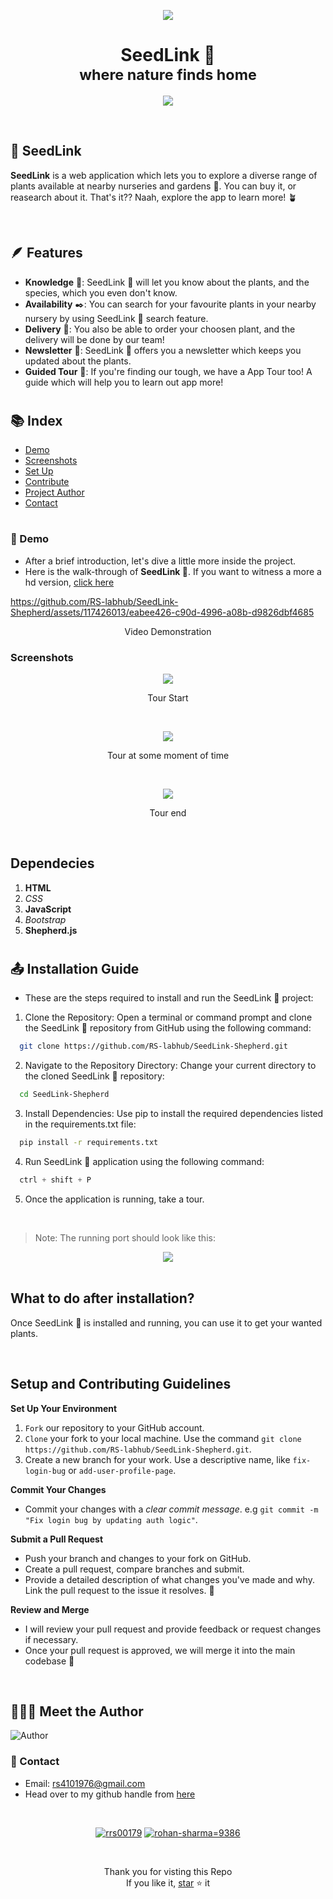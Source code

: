 <p align="center">
    <img src="Preview/Logo.png" />
</p>

#

<h1 align="center">
  SeedLink 🌱<br>
  <small>where nature finds home</small>
</h1>


<p align="center">
  <img src="Preview/title.png"  />
</p>

<br>

## 🌱 SeedLink  
 **SeedLink** is a web application which lets you to explore a diverse range of plants available at nearby nurseries and gardens 🌿. You can buy it, or reasearch about it. That's it?? Naah, explore the app to learn more! 🪴

<br>

## 🪶 Features
- **Knowledge** 📖: SeedLink 🌱 will let you know about the plants, and the species, which you even don't know.
- **Availability** ✒️: You can search for your favourite plants in your nearby nursery by using SeedLink 🌱 search feature.
- **Delivery** 🚀: You also be able to order your choosen plant, and the delivery will be done by our team!
- **Newsletter** 📰: SeedLink 🌱 offers you a newsletter which keeps you updated about the plants.
- **Guided Tour** 🚆: If you're finding our tough, we have a App Tour too! A guide which will help you to learn out app more!

#

## :books: Index

- [Demo](#movie_camera-Demo)
- [Screenshots](#screenshots)
- [Set Up](#outbox_tray-Set-up)
- [Contribute](#building_construction-Contribute)
- [Project Author](#people_holding_hands-Meet-the-Author)
- [Contact](#email-contact)

#

###  :movie_camera: Demo
- After a brief introduction, let's dive a little more inside the project.
- Here is the walk-through of **SeedLink 🌱**. If you want to witness a more a hd version, [click here](https://github.com/RS-labhub/SeedLink-Shepherd/blob/main/Preview/SeedLink.mp4)

https://github.com/RS-labhub/SeedLink-Shepherd/assets/117426013/eabee426-c90d-4996-a08b-d9826dbf4685

<p align="center">Video Demonstration</p>

### Screenshots

<p align="center">
  <img src="Preview/start.png"  />
  <p align="center">Tour Start</p>
  <br>
  <p align="center">
  <img src="Preview/middle.png"  />
  <p align="center">Tour at some moment of time</p>
  <br>
  <p align="center">
  <img src="Preview/end.png"  />
  <p align="center">Tour end</p>
</p>

<br>


## Dependecies
1. **HTML**
2. *CSS*
3. **JavaScript**
4. *Bootstrap*
5. **Shepherd.js**

#

##  :outbox_tray: Installation Guide
- These are the steps required to install and run the SeedLink 🌱 project:


1. Clone the Repository: Open a terminal or command prompt and clone the SeedLink 🌱 repository from GitHub using the following command:

  ```bash
    git clone https://github.com/RS-labhub/SeedLink-Shepherd.git
  ```

2. Navigate to the Repository Directory: Change your current directory to the cloned SeedLink 🌱 repository:

  ```bash
    cd SeedLink-Shepherd
  ```

3. Install Dependencies: Use pip to install the required dependencies listed in the requirements.txt file:

  ```bash
    pip install -r requirements.txt
  ```

4. Run SeedLink 🌱 application using the following command:

  ```py
    ctrl + shift + P
  ```

5. Once the application is running, take a tour.

<br>

> Note: The running port should look like this:
<p align="center">
  <img src="Preview/port.png">

<br>
<br>


## What to do after installation?
Once SeedLink 🌱 is installed and running, you can use it to get your wanted plants.


$~$

## Setup and Contributing Guidelines
    
**Set Up Your Environment**

1. `Fork` our repository to your GitHub account. 
2. `Clone` your fork to your local machine. 
    Use the command `git clone https://github.com/RS-labhub/SeedLink-Shepherd.git`.
3. Create a new branch for your work. 
    Use a descriptive name, like `fix-login-bug` or `add-user-profile-page`.
    
**Commit Your Changes**

- Commit your changes with a _clear commit message_. 
  e.g `git commit -m "Fix login bug by updating auth logic"`.

**Submit a Pull Request**

- Push your branch and changes to your fork on GitHub.
- Create a pull request, compare branches and submit.
- Provide a detailed description of what changes you've made and why. 
  Link the pull request to the issue it resolves. 🔗
    
**Review and Merge**

- I will review your pull request and provide feedback or request changes if necessary. 
- Once your pull request is approved, we will merge it into the main codebase 🥳

$~$

## :people_holding_hands: Meet the Author

<img  src="Preview/author.jpeg" alt="Author">


### :email: Contact 
- Email: rs4101976@gmail.com
- Head over to my github handle from [here](https://github.com/RS-labhub)

<br>

<p align="center">
<a href="https://twitter.com/rrs00179" target="blank"><img src="https://img.shields.io/badge/Twitter/X-000000?style=for-the-badge&logo=x&logoColor=white" alt="rrs00179" /></a>
<a href="https://www.linkedin.com/in/rohan-sharma-9386rs/" target="blank"><img src="https://img.shields.io/badge/LinkedIn-0077B5?style=for-the-badge&logo=linkedin&logoColor=white" alt="rohan-sharma=9386" /></a>
</p>

<br>

<p align="center">
   Thank you for visting this Repo <br>If you like it, <a href="https://github.com/RS-labhub/I-Love-You/stargazers">star</a> ⭐ it
</p>
